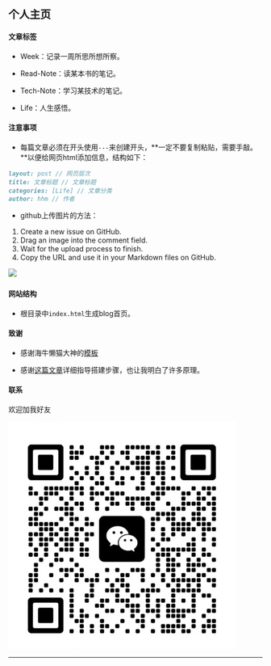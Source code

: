 ## 个人主页

#### 文章标签

* Week：记录一周所思所想所察。

* Read-Note：读某本书的笔记。
* Tech-Note：学习某技术的笔记。
* Life：人生感悟。

#### 注意事项

* 每篇文章必须在开头使用`---`来创建开头，**一定不要复制粘贴，需要手敲。**以便给网页html添加信息，结构如下：

```markdown
layout: post // 网页层次
title: 文章标题 // 文章标题
categories: [Life] // 文章分类
author: hhm // 作者
```

* github上传图片的方法：

1. Create a new issue on GitHub.
2. Drag an image into the comment field.
3. Wait for the upload process to finish.
4. Copy the URL and use it in your Markdown files on GitHub.

![](https://user-images.githubusercontent.com/499192/57450172-1a955f80-725e-11e9-9fed-267179bdab15.gif)

#### 网站结构

* 根目录中`index.html`生成blog首页。


#### 致谢

* 感谢海牛懒猫大神的[模板](https://github.com/manateelazycat/manateelazycat.github.io)

* 感谢[这篇文章]( https://bingqiangzhou.github.io/2019/08/13/DailySummary-HowToSettingGithubIoWithHexoAndNextTheme.html#%E6%90%AD%E5%BB%BAhexo%E7%8E%AF%E5%A2%83)详细指导搭建步骤，也让我明白了许多原理。

#### 联系

欢迎加我好友

![个人微信号](https://raw.githubusercontent.com/hhm-bjfu/hhm-bjfu.github.io/main/pics/aboutMe/weixin.jpg)

****

